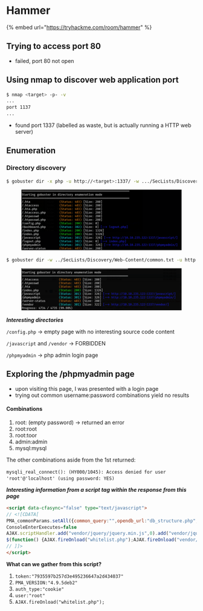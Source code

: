 # Hammer

{% embed url="https://tryhackme.com/room/hammer" %}

## **Trying to access port 80**

* failed, port 80 not open

## **Using nmap to discover web application port**

```bash
$ nmap <target> -p- -v
...
port 1137
...
```

* found port 1337 (labelled as waste, but is actually running  a HTTP web server)



## Enumeration

### **Directory discovery**

```bash
$ gobuster dir -x php -u http://<target>:1337/ -w .../SecLists/Discovery/Web-Content/common.txt
```

<figure><img src="../../.gitbook/assets/image (13).png" alt=""><figcaption></figcaption></figure>

```bash
$ gobuster dir -w ../SecLists/Discovery/Web-Content/common.txt -u http://<target>:1337/
```

<figure><img src="../../.gitbook/assets/image.png" alt=""><figcaption></figcaption></figure>

_**Interesting directories**_

`/config.php` -> empty page with no interesting source code content

`/javascript` and `/vendor` -> FORBIDDEN

`/phpmyadmin` -> php admin login page

## Exploring the /phpmyadmin page

* upon visiting this page, I was presented with a login page
* trying out common username:password combinations yield no results

#### **Combinations**

1. root: (empty password) -> returned an error
2. root:root
3. root:toor
4. admin:admin
5. mysql:mysql

The other combinations aside from the 1st returned:

`mysqli_real_connect(): (HY000/1045): Access denied for user 'root'@'localhost' (using password: YES)`

_**Interesting information from a script tag within the response from this page**_

```html
<script data-cfasync="false" type="text/javascript">
// <![CDATA[
PMA_commonParams.setAll({common_query:"",opendb_url:"db_structure.php",lang:"en",server:"1",table:"",db:"",token:"7935597b257d3e495236647a2d434037",text_dir:"ltr",show_databases_navigation_as_tree:true,pma_text_default_tab:"Browse",pma_text_left_default_tab:"Structure",pma_text_left_default_tab2:false,LimitChars:"50",pftext:"",confirm:true,LoginCookieValidity:"1440",session_gc_maxlifetime:"1440",logged_in:false,is_https:false,rootPath:"/phpmyadmin/",arg_separator:"&",PMA_VERSION:"4.9.5deb2",auth_type:"cookie",user:"root"});
ConsoleEnterExecutes=false
AJAX.scriptHandler.add("vendor/jquery/jquery.min.js",0).add("vendor/jquery/jquery-migrate.js",0).add("whitelist.php",1).add("vendor/sprintf.js",1).add("ajax.js",0).add("keyhandler.js",1).add("vendor/jquery/jquery-ui.min.js",0).add("vendor/js.cookie.js",1).add("vendor/jquery/jquery.mousewheel.js",0).add("vendor/jquery/jquery.event.drag-2.2.js",0).add("vendor/jquery/jquery.validate.js",0).add("vendor/jquery/jquery-ui-timepicker-addon.js",0).add("vendor/jquery/jquery.ba-hashchange-1.3.js",0).add("vendor/jquery/jquery.debounce-1.0.5.js",0).add("menu-resizer.js",1).add("cross_framing_protection.js",0).add("rte.js",1).add("vendor/tracekit.js",1).add("error_report.js",1).add("messages.php",0).add("config.js",1).add("doclinks.js",1).add("functions.js",1).add("navigation.js",1).add("indexes.js",1).add("common.js",1).add("page_settings.js",1).add("shortcuts_handler.js",1).add("vendor/codemirror/lib/codemirror.js",0).add("vendor/codemirror/mode/sql/sql.js",0).add("vendor/codemirror/addon/runmode/runmode.js",0).add("vendor/codemirror/addon/hint/show-hint.js",0).add("vendor/codemirror/addon/hint/sql-hint.js",0).add("vendor/codemirror/addon/lint/lint.js",0).add("codemirror/addon/lint/sql-lint.js",0).add("console.js",1);
$(function() {AJAX.fireOnload("whitelist.php");AJAX.fireOnload("vendor/sprintf.js");AJAX.fireOnload("keyhandler.js");AJAX.fireOnload("vendor/js.cookie.js");AJAX.fireOnload("menu-resizer.js");AJAX.fireOnload("rte.js");AJAX.fireOnload("vendor/tracekit.js");AJAX.fireOnload("error_report.js");AJAX.fireOnload("config.js");AJAX.fireOnload("doclinks.js");AJAX.fireOnload("functions.js");AJAX.fireOnload("navigation.js");AJAX.fireOnload("indexes.js");AJAX.fireOnload("common.js");AJAX.fireOnload("page_settings.js");AJAX.fireOnload("shortcuts_handler.js");AJAX.fireOnload("console.js");});
// ]]>
</script>

```

**What can we gather from this script?**

1. `token:"7935597b257d3e495236647a2d434037"`&#x20;
2. `PMA_VERSION:"4.9.5deb2"`
3. `auth_type:"cookie"`
4. `user:"root"`
5. `AJAX.fireOnload("whitelist.php");`



